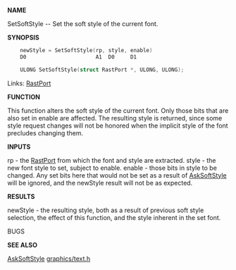 
**NAME**

SetSoftStyle -- Set the soft style of the current font.

**SYNOPSIS**

```c
    newStyle = SetSoftStyle(rp, style, enable)
    D0                      A1  D0     D1

    ULONG SetSoftStyle(struct RastPort *, ULONG, ULONG);

```
Links: [RastPort](_00AF.md) 

**FUNCTION**

This function alters the soft style of the current font.  Only
those bits that are also set in enable are affected.  The
resulting style is returned, since some style request changes
will not be honored when the implicit style of the font
precludes changing them.

**INPUTS**

rp     - the [RastPort](_00AF.md) from which the font and style
are extracted.
style  - the new font style to set, subject to enable.
enable - those bits in style to be changed.  Any set bits here
that would not be set as a result of [AskSoftStyle](AskSoftStyle.md) will
be ignored, and the newStyle result will not be as
expected.

**RESULTS**

newStyle - the resulting style, both as a result of previous
soft style selection, the effect of this function,
and the style inherent in the set font.

BUGS

**SEE ALSO**

[AskSoftStyle](AskSoftStyle.md)  [graphics/text.h](_00A8.md)
